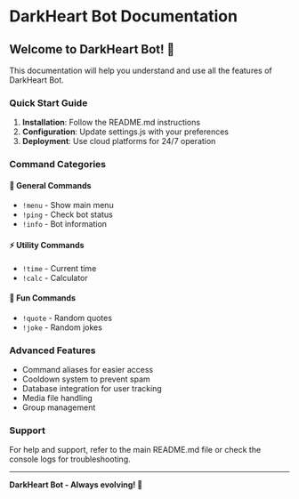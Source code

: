 # DarkHeart Bot Documentation

## Welcome to DarkHeart Bot! 🖤

This documentation will help you understand and use all the features of DarkHeart Bot.

### Quick Start Guide

1. **Installation**: Follow the README.md instructions
2. **Configuration**: Update settings.js with your preferences
3. **Deployment**: Use cloud platforms for 24/7 operation

### Command Categories

#### 🔧 General Commands
- `!menu` - Show main menu
- `!ping` - Check bot status
- `!info` - Bot information

#### ⚡ Utility Commands
- `!time` - Current time
- `!calc` - Calculator

#### 🎉 Fun Commands
- `!quote` - Random quotes
- `!joke` - Random jokes

### Advanced Features

- Command aliases for easier access
- Cooldown system to prevent spam
- Database integration for user tracking
- Media file handling
- Group management

### Support

For help and support, refer to the main README.md file or check the console logs for troubleshooting.

---
**DarkHeart Bot - Always evolving! 🚀**
